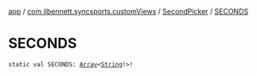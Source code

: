 [app](../../index.md) / [com.jlbennett.syncsports.customViews](../index.md) / [SecondPicker](index.md) / [SECONDS](./-s-e-c-o-n-d-s.md)

# SECONDS

`static val SECONDS: `[`Array`](https://kotlinlang.org/api/latest/jvm/stdlib/kotlin/-array/index.html)`<`[`String`](https://kotlinlang.org/api/latest/jvm/stdlib/kotlin/-string/index.html)`!>!`